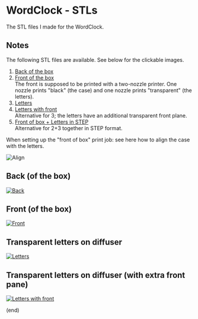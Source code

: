 # WordClock - STLs

The STL files I made for the WordClock.

## Notes

The following STL files are available. See below for the clickable images.
 1. [Back of the box](WordClockBack-v13.stl)
 2. [Front of the box](WordClockFront-v13-box.stl)  
    The front is supposed to be printed with a two-nozzle printer. 
    One nozzle prints "black" (the case) and one nozzle prints "transparent" (the letters).
 3. [Letters](WordClockFront-v13-letters.stl)
 4. [Letters with front](WordClockFront-v13-letters-withfront.stl)  
    Alternative for 3; the letters have an additional transparent front plane.
 5. [Front of box + Letters in STEP](WordClockFront-v13.step)  
    Alternative for 2+3 together in STEP format.


When setting up the "front of box" print job: see here how to align the case with the letters.

![Align](Align.png)

## Back (of the box)

[ ![Back](WordClockBack-v13.png) ](WordClockBack-v13.stl)


## Front (of the box)

[ ![Front](WordClockFront-v13-box.png) ](WordClockFront-v13-box.stl)


## Transparent letters on diffuser

[ ![Letters](WordClockFront-v13-letters.png) ](WordClockFront-v13-letters.stl)


## Transparent letters on diffuser (with extra front pane)

[ ![Letters with front](WordClockFront-v13-letters-withfront.png) ](WordClockFront-v13-letters-withfront.stl)


(end)
